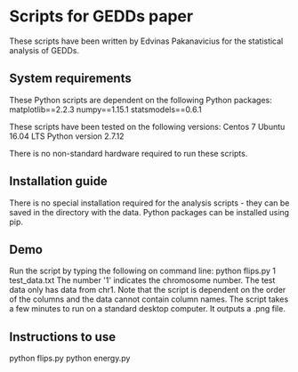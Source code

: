 # Scripts for GEDDs paper

These scripts have been written by Edvinas Pakanavicius for the statistical analysis of GEDDs.


## System requirements
These Python scripts are dependent on the following Python packages:
matplotlib==2.2.3
numpy==1.15.1
statsmodels==0.6.1



These scripts have been tested on the following versions:
Centos 7
Ubuntu 16.04 LTS
Python version 2.7.12

There is no non-standard hardware required to run these scripts.


## Installation guide
There is no special installation required for the analysis scripts - they can be saved in the directory with the data. 
Python packages can be installed using pip.


## Demo
Run the script by typing the following on command line:
python flips.py 1 test_data.txt 
The number '1' indicates the chromosome number. The test data only has data from chr1.
Note that the script is dependent on the order of the columns and the data cannot contain column names.
The script takes a few minutes to run on a standard desktop computer. It outputs a .png file.


## Instructions to use
python flips.py <CHRNUM> <INPUTFILENAME>
python energy.py <CHRNUM> <INPUTFILENAME>
